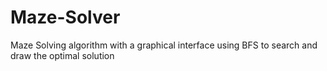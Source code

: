 # Maze-Solver
Maze Solving algorithm with a graphical interface using BFS to search and draw the optimal solution

